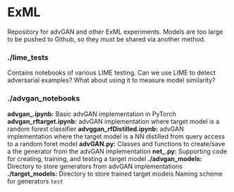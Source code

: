 # ExML
Repository for advGAN and other ExML experiments.
Models are too large to be pushed to Github, so they must be shared via another method. 

### ./lime_tests
Contains notebooks of various LIME testing. Can we use LIME to detect adversarial examples? What about using it to measure model similarity?

### ./advgan_notebooks
**advgan_.ipynb:** Basic advGAN implementation in PyTorch
**advgan_rftarget.ipynb:** advGAN implementation where target model is a random forest classifier
**advggan_rfDistilled.ipynb:** advGAN implementation where the target model is a NN distilled from query access to a random foret model
**advGAN.py:** Classes and functions to create/save a the generator from the advGAN implementation
**net_.py:** Supporting code for creating, training, and testing a target model
**./advgan_models:** Directory to store generators from advGAN implementations
**./target_models:** Directory to store trained target models
Naming scheme for generators ```test```
